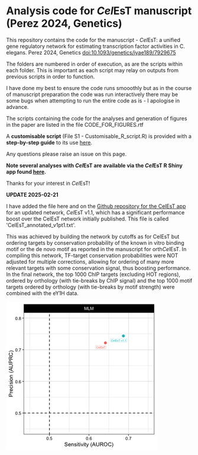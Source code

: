 # Analysis code for *Cel*EsT manuscript (Perez 2024, Genetics)

This repository contains the code for the manuscript - *Cel*EsT: a unified gene regulatory network for estimating transcription factor activities in C. elegans. Perez 2024, Genetics [doi:10.1093/genetics/iyae189/7929675](https://academic.oup.com/genetics/advance-article/doi/10.1093/genetics/iyae189/7929675)

The folders are numbered in order of execution, as are the scripts within each folder. This is important as each script may relay on outputs from previous scripts in order to function.

I have done my best to ensure the code runs smooothly but as in the course of manuscript preparation the code was run interactively there may be some bugs when attempting to run the entire code as is - I apologise in advance.

The scripts containing the code for the analyses and generation of figures in the paper are listed in the file CODE_FOR_FIGURES.rtf

A **customisable script** (File S1 - Customisable_R_script.R) is provided with a **step-by-step guide** to its use [here](https://www.protocols.io/view/customisable-differential-tf-activity-estimation-f-81wgbze3ogpk/v1).

Any questions please raise an issue on this page.

**Note several analyses with *Cel*EsT are available via the *Cel*EsT R Shiny app found [here](https://github.com/IBMB-MFP/CelEsT-app).**

Thanks for your interest in *Cel*EsT!

**UPDATE 2025-02-21**

I have added the file here and on the [Github repository for the CelEsT app](https://github.com/IBMB-MFP/CelEsT-app) for an updated network, *Cel*EsT v1.1, which has a significant performance boost over the CelEsT network initially published. This file is called 'CelEsT_annotated_v1pt1.txt'.

This was achieved by building the network by cutoffs as for CelEsT but ordering targets by conservation probability of the known in vitro binding motif or the de novo motif as reported in the manuscript for orth*Ce*lEsT. In compiling this network, TF-target conservation probabilities were NOT adjusted for multiple corrections, allowing for ordering of many more relevant targets with some conservation signal, thus boosting performance. In the final network, the top 1000 ChIP targets (excluding HOT regions), ordered by orthology (with tie-breaks by ChIP signal) and the top 1000 motif targets ordered by orthology (with tie-breaks by motif strength) were combined with the eY1H data.

![](CelEsTv1.1.png)
